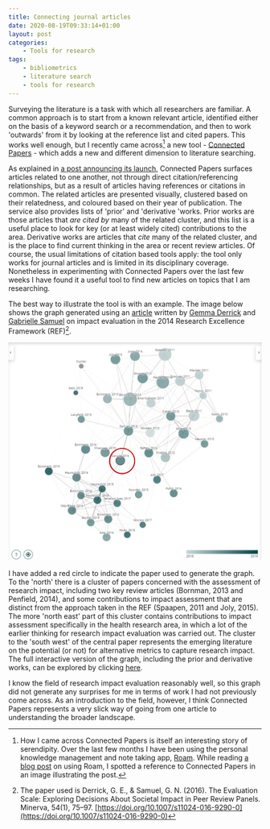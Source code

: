 ```yaml
---
title: Connecting journal articles
date: 2020-08-19T09:33:14+01:00
layout: post
categories:
    - Tools for research
tags:
    - bibliometrics
    - literature search
    - tools for research
---
```


Surveying the literature is a task with which all researchers are familiar.
A common approach is to start from a known relevant article,
identified either on the basis of a keyword search or a recommendation,
and then to work 'outwards' from it by looking at the reference list and cited papers.
This works well enough, but I recently came across[^discovery] a new tool - [Connected Papers](https://www.connectedpapers.com/) - which adds a new and different dimension to literature searching.

As explained in [a post announcing its launch](https://medium.com/connectedpapers/announcing-connected-papers-a-visual-tool-for-researchers-to-find-and-explore-academic-papers-89146a54c7d4),
Connected Papers surfaces articles related to one another,
not through direct citation/referencing relationships,
but as a result of articles having references or citations in common.
The related articles are presented visually,
clustered based on their relatedness,
and coloured based on their year of publication.
The service also provides lists of 'prior' and 'derivative 'works.
Prior works are those articles that _are cited by_ many of the related cluster,
and this list is a useful place to look for key (or at least widely cited) contributions to the area.
Derivative works are articles that _cite_ many of the related cluster,
and is the place to find current thinking in the area or recent review articles.
Of course, the usual limitations of citation based tools apply:
the tool only works for journal articles and is limited in its disciplinary coverage.
Nonetheless in experimenting with Connected Papers over the last few weeks I have found it a useful tool to find new articles on topics that I am researching.

The best way to illustrate the tool is with an example.
The image below shows the graph generated using an [article](https://doi.org/10.1007/s11024-016-9290-0) written by [Gemma Derrick](https://www.lancaster.ac.uk/educational-research/people/gemma-derrick) and [Gabrielle Samuel](https://www.kcl.ac.uk/people/gabrielle-samuel) on impact evaluation in the 2014 Research Excellence Framework (REF)[^full-ref].

![Example connected papers output](/images/connected-papers-example.jpg "Example connected papers output")

I have added a red circle to indicate the paper used to generate the graph.
To the 'north' there is a cluster of papers concerned with the assessment of research impact,
including two key review articles (Bornman, 2013 and Penfield, 2014),
and some contributions to impact assessment that are distinct from the approach taken in the REF (Spaapen, 2011 and Joly, 2015).
The more 'north east' part of this cluster contains contributions to impact assessment specifically in the health research area,
in which a lot of the earlier thinking for research impact evaluation was carried out.
The cluster to the 'south west' of the central paper represents the emerging literature on the potential (or not) for alternative metrics to capture research impact.
The full interactive version of the graph,
including the prior and derivative works,
can be explored by clicking [here](https://www.connectedpapers.com/main/920a85d802ad2b25ce2e06110d7ff59e1d853259/The-Evaluation-Scale-Exploring-Decisions-About-Societal-Impact-in-Peer-Review-Panels/graph).

I know the field of research impact evaluation reasonably well,
so this graph did not generate any surprises for me in terms of work I had not previously come across.
As an introduction to the field, however,
I think Connected Papers represents a very slick way of going from one article to understanding the broader landscape.

[^discovery]: How I came across Connected Papers is itself an interesting story of serendipity. Over the last few months I have been using the personal knowledge management and note taking app, [Roam](https://roamresearch.com). While reading [a blog post](https://www.roambrain.com/roaming-in-the-past/) on using Roam, I spotted a reference to Connected Papers in an image illustrating the post.

[^full-ref]: The paper used is Derrick, G. E., & Samuel, G. N. (2016). The Evaluation Scale: Exploring Decisions About Societal Impact in Peer Review Panels. Minerva, 54(1), 75–97. [https://doi.org/10.1007/s11024-016-9290-0](https://doi.org/10.1007/s11024-016-9290-0)
